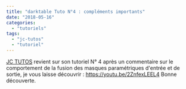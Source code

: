```yaml
---
title: "darktable Tuto N°4 : compléments importants"
date: "2018-05-16"
categories: 
  - "tutoriels"
tags: 
  - "jc-tutos"
  - "tutoriel"
---
```


[JC TUTOS](https://www.youtube.com/channel/UChkmJoz4r375C6F2eym99YQ) revient sur son tutoriel N° 4 après un commentaire sur le comportement de la fusion des masques paramétriques d'entrée et de sortie, je vous laisse découvrir : https://youtu.be/2ZnfexLEEL4 Bonne découverte.
